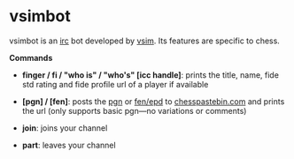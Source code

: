 vsimbot
=======

vsimbot is an [irc](http://en.wikipedia.org/wiki/Internet_Relay_Chat) bot developed by [vsim](http://twitch.tv/vsim/).
Its features are specific to chess.

**Commands**

- **finger / fi / "who is" / "who's" [icc handle]**: prints the title, name, fide std rating and fide profile url of a player if available

- **[pgn] / [fen]**: posts the [pgn](http://en.wikipedia.org/wiki/Portable_Game_Notation) or [fen/epd](http://en.wikipedia.org/wiki/Forsyth%E2%80%93Edwards_Notation) to [chesspastebin.com](http://chesspastebin.com/) and prints the url (only supports basic pgn—no variations or comments)

- **join**: joins your channel

- **part**: leaves your channel